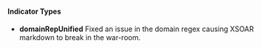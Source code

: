 
#### Indicator Types
- **domainRepUnified**
Fixed an issue in the domain regex causing XSOAR markdown to break in the war-room.
